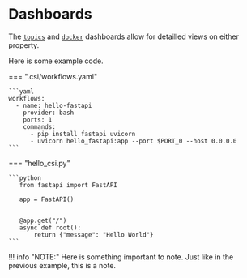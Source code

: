 # Dashboards

The [`topics`](./topics.md) and [`docker`](./venues.md) dashboards allow for detailled views on either property.

Here is some example code.

=== ".csi/workflows.yaml"

    ```yaml
    workflows:
      - name: hello-fastapi
        provider: bash
        ports: 1
        commands:
          - pip install fastapi uvicorn
          - uvicorn hello_fastapi:app --port $PORT_0 --host 0.0.0.0
    ```

=== "hello_csi.py"

    ```python
       from fastapi import FastAPI
       
       app = FastAPI()
       
       
       @app.get("/")
       async def root():
           return {"message": "Hello World"}
    ```

!!! info "NOTE:"
    Here is something important to note.
    Just like in the previous example, this is a note.
    